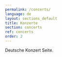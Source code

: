 ```yaml
---
permalink: /concerts/
language: de
layout: sections_default 
title: Konzerte
section: concerts
ref: concerts
order: 2
---
```


Deutsche Konzert Seite.
